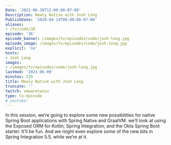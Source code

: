 ```yaml
---
Date: '2021-06-30T12:00:00-07:00'
Description: Newly Native with Josh Long
PublishDate: '2020-04-14T00:00:00-07:00'
aliases:
- /tv/code/36
episode: '36'
episode_banner: /images/tv/episodes/code/josh-long.jpg
episode_image: /images/tv/episodes/code/josh-long.jpg
explicit: 'no'
hosts:
- Josh Long
images:
- /images/tv/episodes/code/josh-long.jpg
lastmod: '2021-06-09'
minutes: 120
title: Newly Native with Josh Long
truncate: ''
twitch: vmwaretanzu
type: tv-episode
# youtube: 
---
```


In this session, we’re going to explore some new possibilities for native Spring Boot applications with Spring Native and GraalVM. we’ll look at using the Exposed ORM for Kotlin; Spring Integration; and the Okta Spring Boot starter. It’ll be fun. And we might even explore some of the new bits in Spring Integration 5.5, while we’re at it.